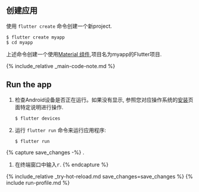 <div class="tab-pane" id="terminal" role="tabpanel" aria-labelledby="terminal-tab" markdown="1">

## 创建应用

使用 `flutter create` 命令创建一个新project.

```terminal
$ flutter create myapp
$ cd myapp
```

上述命令创建一个使用[Material 组件](https://material.io/design/),项目名为myapp的Flutter项目.

{% include_relative _main-code-note.md  %}

## Run the app

 1. 检查Android设备是否正在运行。如果没有显示, 参照您对应操作系统的[安装](/docs/get-started/install)页面特定说明进行操作.

    ```terminal
    $ flutter devices
    ```

 2. 运行 `flutter run` 命令来运行应用程序:

    ```terminal
    $ flutter run
    ```

{% capture save_changes -%}
.
1. 在终端窗口中输入<kbd>r</kbd>.
{% endcapture %}

{% include_relative _try-hot-reload.md save_changes=save_changes %}
{% include run-profile.md %}

[Install]: /docs/get-started/install
</div>
